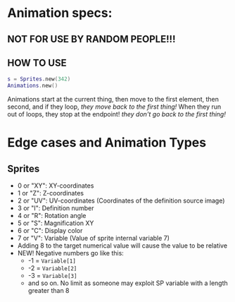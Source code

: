 # Animation specs:
## NOT FOR USE BY RANDOM PEOPLE!!!
## HOW TO USE
````lua
s = Sprites.new(342)
Animations.new()
````

Animations start at the current thing, then move to the first element, then second, and if they loop, *they move back to the first thing!*
When they run out of loops, they stop at the endpoint! *they don't go back to the first thing!*

# Edge cases and Animation Types
## Sprites
- 0 or "XY": XY-coordinates
- 1 or "Z": Z-coordinates
- 2 or "UV": UV-coordinates (Coordinates of the definition source image)
- 3 or "I": Definition number
- 4 or "R": Rotation angle
- 5 or "S": Magnification XY
- 6 or "C": Display color
- 7 or "V": Variable (Value of sprite internal variable 7)
- Adding 8 to the target numerical value will cause the value to be relative
- NEW! Negative numbers go like this:
	- -1 = `Variable[1]`
	- -2 = `Variable[2]`
	- -3 = `Variable[3]`
	- and so on. No limit as someone may exploit SP variable with a length greater than 8


